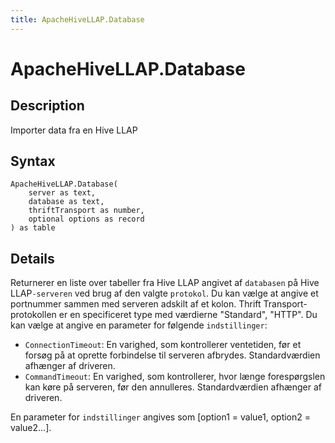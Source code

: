 ```yaml
---
title: ApacheHiveLLAP.Database
---
```


# ApacheHiveLLAP.Database


## Description

Importer data fra en Hive LLAP


## Syntax

```powerquery
ApacheHiveLLAP.Database(
    server as text,
    database as text,
    thriftTransport as number,
    optional options as record
) as table
```


## Details

Returnerer en liste over tabeller fra Hive LLAP angivet af <code>databasen</code> på Hive LLAP<code>-serveren</code> ved brug af den valgte <code>protokol</code>. Du kan vælge at angive et portnummer sammen med serveren adskilt af et kolon. Thrift Transport-protokollen er en specificeret type med værdierne "Standard", "HTTP". Du kan vælge at angive en parameter for følgende <code>indstillinger</code>:<ul>        <li><code>ConnectionTimeout</code>: En varighed, som kontrollerer ventetiden, før et forsøg på at oprette forbindelse til serveren afbrydes. Standardværdien afhænger af driveren.</li>        <li><code>CommandTimeout</code>: En varighed, som kontrollerer, hvor længe forespørgslen kan køre på serveren, før den annulleres. Standardværdien afhænger af driveren.</li></ul>En parameter for <code>indstillinger</code> angives som [option1 = value1, option2 = value2...].



